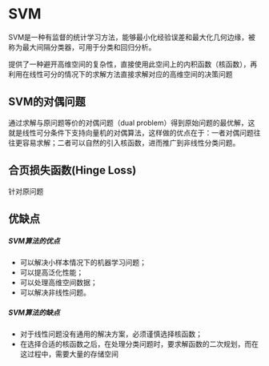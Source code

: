 # SVM
SVM是一种有监督的统计学习方法，能够最小化经验误差和最大化几何边缘，被称为最大间隔分类器，可用于分类和回归分析。

提供了一种避开高维空间的复杂性，直接使用此空间上的内积函数（核函数），再利用在线性可分的情况下的求解方法直接求解对应的高维空间的决策问题

## SVM的对偶问题
通过求解与原问题等价的对偶问题（dual problem）得到原始问题的最优解，这就是线性可分条件下支持向量机的对偶算法，这样做的优点在于：一者对偶问题往往更容易求解；二者可以自然的引入核函数，进而推广到非线性分类问题。

## 合页损失函数(Hinge Loss)
针对原问题

## 优缺点
##### SVM算法的优点
- 可以解决小样本情况下的机器学习问题；
- 可以提高泛化性能；
- 可以处理高维空间数据；
- 可以解决非线性问题。
##### SVM算法的缺点
- 对于线性问题没有通用的解决方案，必须谨慎选择核函数；
- 在选择合适的核函数之后，在处理分类问题时，要求解函数的二次规划，而在这过程中，需要大量的存储空间